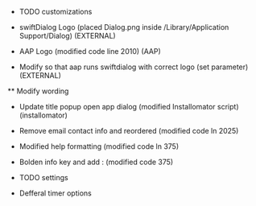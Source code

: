 * TODO customizations

* swiftDialog Logo (placed Dialog.png inside /Library/Application Support/Dialog) (EXTERNAL)
* AAP Logo (modified code line 2010) (AAP)

* Modify so that aap runs swiftdialog with correct logo (set parameter) (EXTERNAL)

** Modify wording
* Update title popup open app dialog (modified Installomator script) (installomator)
* Remove email contact info and reordered (modified code ln 2025)
* Modified help formatting (modified code ln 375)
* Bolden info key and add : (modified code 375)

* TODO settings

* Defferal timer options
